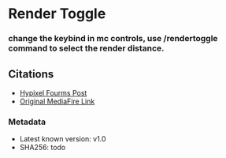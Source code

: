 # Render Toggle
### change the keybind in mc controls, use /rendertoggle command to select the render distance.

## Citations 
- [Hypixel Fourms Post](https://hypixel.net/threads/render-distance-toggle-mod.1950822/post-14793324)
- [Original MediaFire Link](http://www.mediafire.com/file/puyee5ap4lh4twn/RenderToggle-v1.0.jar/file)

### Metadata
- Latest known version: v1.0
- SHA256: todo